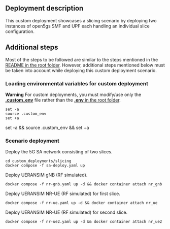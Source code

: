 ## Deployment description

This custom deployment showcases a slicing scenario by deploying two instances of open5gs SMF and UPF each handling an individual slice configuration.

## Additional steps

Most of the steps to be followed are similar to the steps mentioned in the [README in the root folder](../../README.md). However, additional steps mentioned below must be taken into account while deploying this custom deployment scenario.

### Loading environmental variables for custom deployment

**Warning**
For custom deployments, you must modify/use only the [**.custom_env**](.custom_env) file rather than the [**.env** in the root folder](../../.env).

```
set -a
source .custom_env
set +a
```

set -a && source .custom_env && set +a

### Scenario deployment

Deploy the 5G SA network consisting of two slices.

```
cd custom_deployments/slicing
docker compose -f sa-deploy.yaml up
```

Deploy UERANSIM gNB (RF simulated).

```
docker compose -f nr-gnb.yaml up -d && docker container attach nr_gnb
```

Deploy UERANSIM NR-UE (RF simulated) for first slice.

```
docker compose -f nr-ue.yaml up -d && docker container attach nr_ue
```

Deploy UERANSIM NR-UE (RF simulated) for second slice.

```
docker compose -f nr-ue2.yaml up -d && docker container attach nr_ue2
```
